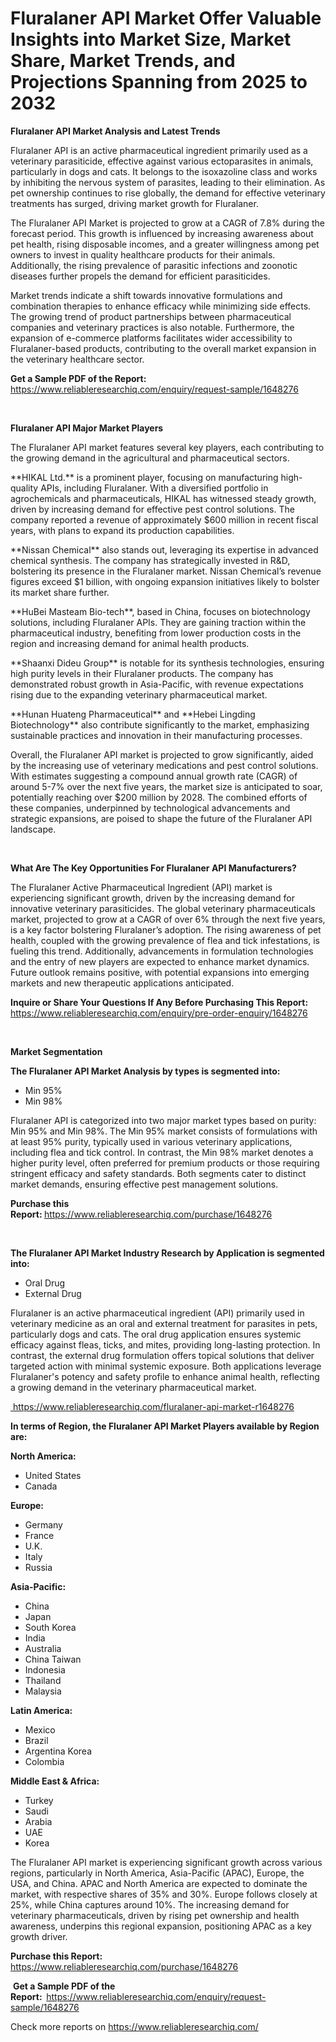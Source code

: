 <p><h1>Fluralaner API Market Offer Valuable Insights into Market Size, Market Share, Market Trends, and Projections Spanning from 2025 to 2032</h1></p><p><strong>Fluralaner API Market Analysis and Latest Trends</strong></p>
<p><p>Fluralaner API is an active pharmaceutical ingredient primarily used as a veterinary parasiticide, effective against various ectoparasites in animals, particularly in dogs and cats. It belongs to the isoxazoline class and works by inhibiting the nervous system of parasites, leading to their elimination. As pet ownership continues to rise globally, the demand for effective veterinary treatments has surged, driving market growth for Fluralaner.</p><p>The Fluralaner API Market is projected to grow at a CAGR of 7.8% during the forecast period. This growth is influenced by increasing awareness about pet health, rising disposable incomes, and a greater willingness among pet owners to invest in quality healthcare products for their animals. Additionally, the rising prevalence of parasitic infections and zoonotic diseases further propels the demand for efficient parasiticides.</p><p>Market trends indicate a shift towards innovative formulations and combination therapies to enhance efficacy while minimizing side effects. The growing trend of product partnerships between pharmaceutical companies and veterinary practices is also notable. Furthermore, the expansion of e-commerce platforms facilitates wider accessibility to Fluralaner-based products, contributing to the overall market expansion in the veterinary healthcare sector.</p></p>
<p><strong>Get a Sample PDF of the Report:&nbsp;</strong> <a href="https://www.reliableresearchiq.com/enquiry/request-sample/1648276?utm_campaign=2458&utm_medium=2&utm_source=Github&utm_content=ia&utm_term=25032025&utm_id=fluralaner-api">https://www.reliableresearchiq.com/enquiry/request-sample/1648276</a></p>
<p>&nbsp;</p>
<p><strong>Fluralaner API Major Market Players</strong></p>
<p><p>The Fluralaner API market features several key players, each contributing to the growing demand in the agricultural and pharmaceutical sectors. </p><p>**HIKAL Ltd.** is a prominent player, focusing on manufacturing high-quality APIs, including Fluralaner. With a diversified portfolio in agrochemicals and pharmaceuticals, HIKAL has witnessed steady growth, driven by increasing demand for effective pest control solutions. The company reported a revenue of approximately $600 million in recent fiscal years, with plans to expand its production capabilities.</p><p>**Nissan Chemical** also stands out, leveraging its expertise in advanced chemical synthesis. The company has strategically invested in R&D, bolstering its presence in the Fluralaner market. Nissan Chemical’s revenue figures exceed $1 billion, with ongoing expansion initiatives likely to bolster its market share further.</p><p>**HuBei Masteam Bio-tech**, based in China, focuses on biotechnology solutions, including Fluralaner APIs. They are gaining traction within the pharmaceutical industry, benefiting from lower production costs in the region and increasing demand for animal health products.</p><p>**Shaanxi Dideu Group** is notable for its synthesis technologies, ensuring high purity levels in their Fluralaner products. The company has demonstrated robust growth in Asia-Pacific, with revenue expectations rising due to the expanding veterinary pharmaceutical market.</p><p>**Hunan Huateng Pharmaceutical** and **Hebei Lingding Biotechnology** also contribute significantly to the market, emphasizing sustainable practices and innovation in their manufacturing processes.</p><p>Overall, the Fluralaner API market is projected to grow significantly, aided by the increasing use of veterinary medications and pest control solutions. With estimates suggesting a compound annual growth rate (CAGR) of around 5-7% over the next five years, the market size is anticipated to soar, potentially reaching over $200 million by 2028. The combined efforts of these companies, underpinned by technological advancements and strategic expansions, are poised to shape the future of the Fluralaner API landscape.</p></p>
<p>&nbsp;</p>
<p><strong>What Are The Key Opportunities For Fluralaner API Manufacturers?</strong></p>
<p><p>The Fluralaner Active Pharmaceutical Ingredient (API) market is experiencing significant growth, driven by the increasing demand for innovative veterinary parasiticides. The global veterinary pharmaceuticals market, projected to grow at a CAGR of over 6% through the next five years, is a key factor bolstering Fluralaner’s adoption. The rising awareness of pet health, coupled with the growing prevalence of flea and tick infestations, is fueling this trend. Additionally, advancements in formulation technologies and the entry of new players are expected to enhance market dynamics. Future outlook remains positive, with potential expansions into emerging markets and new therapeutic applications anticipated.</p></p>
<p><strong>Inquire or Share Your Questions If Any Before Purchasing This Report:</strong> <a href="https://www.reliableresearchiq.com/enquiry/pre-order-enquiry/1648276?utm_campaign=2458&utm_medium=2&utm_source=Github&utm_content=ia&utm_term=25032025&utm_id=fluralaner-api">https://www.reliableresearchiq.com/enquiry/pre-order-enquiry/1648276</a></p>
<p>&nbsp;</p>
<p><strong>Market Segmentation</strong></p>
<p><strong>The Fluralaner API Market Analysis by types is segmented into:</strong></p>
<p><ul><li>Min 95%</li><li>Min 98%</li></ul></p>
<p><p>Fluralaner API is categorized into two major market types based on purity: Min 95% and Min 98%. The Min 95% market consists of formulations with at least 95% purity, typically used in various veterinary applications, including flea and tick control. In contrast, the Min 98% market denotes a higher purity level, often preferred for premium products or those requiring stringent efficacy and safety standards. Both segments cater to distinct market demands, ensuring effective pest management solutions.</p></p>
<p><strong>Purchase this Report:&nbsp;</strong><a href="https://www.reliableresearchiq.com/purchase/1648276?utm_campaign=2458&utm_medium=2&utm_source=Github&utm_content=ia&utm_term=25032025&utm_id=fluralaner-api">https://www.reliableresearchiq.com/purchase/1648276</a></p>
<p>&nbsp;</p>
<p><strong>The Fluralaner API Market Industry Research by Application is segmented into:</strong></p>
<p><ul><li>Oral Drug</li><li>External Drug</li></ul></p>
<p><p>Fluralaner is an active pharmaceutical ingredient (API) primarily used in veterinary medicine as an oral and external treatment for parasites in pets, particularly dogs and cats. The oral drug application ensures systemic efficacy against fleas, ticks, and mites, providing long-lasting protection. In contrast, the external drug formulation offers topical solutions that deliver targeted action with minimal systemic exposure. Both applications leverage Fluralaner's potency and safety profile to enhance animal health, reflecting a growing demand in the veterinary pharmaceutical market.</p></p>
<p><a href="https://www.reliableresearchiq.com/fluralaner-api-market-r1648276?utm_campaign=2458&utm_medium=2&utm_source=Github&utm_content=ia&utm_term=25032025&utm_id=fluralaner-api">&nbsp;https://www.reliableresearchiq.com/fluralaner-api-market-r1648276</a></p>
<p><strong>In terms of Region, the Fluralaner API Market Players available by Region are:</strong></p>
<p>
    <p> <strong> North America: </strong>
        <ul>
            <li>United States</li>
            <li>Canada</li>
        </ul>
        </p> 
    <p> <strong> Europe: </strong>
        <ul>
            <li>Germany</li>
            <li>France</li>
            <li>U.K.</li>
            <li>Italy</li>
            <li>Russia</li>
        </ul>
        </p> 
    <p> <strong> Asia-Pacific: </strong>
        <ul>
            <li>China</li>
            <li>Japan</li>
            <li>South Korea</li>
            <li>India</li>
            <li>Australia</li>
            <li>China Taiwan</li>
            <li>Indonesia</li>
            <li>Thailand</li>
            <li>Malaysia</li>
        </ul>
        </p> 
    <p> <strong> Latin America: </strong>
        <ul>
            <li>Mexico</li>
            <li>Brazil</li>
            <li>Argentina Korea</li>
            <li>Colombia</li>
        </ul>
        </p> 
    <p> <strong> Middle East & Africa: </strong>
        <ul>
            <li>Turkey</li>
            <li>Saudi</li>
            <li>Arabia</li>
            <li>UAE</li>
            <li>Korea</li>
        </ul>
    </p>
    </p>
<p><p>The Fluralaner API market is experiencing significant growth across various regions, particularly in North America, Asia-Pacific (APAC), Europe, the USA, and China. APAC and North America are expected to dominate the market, with respective shares of 35% and 30%. Europe follows closely at 25%, while China captures around 10%. The increasing demand for veterinary pharmaceuticals, driven by rising pet ownership and health awareness, underpins this regional expansion, positioning APAC as a key growth driver.</p></p>
<p><strong>Purchase this Report: </strong><a href="https://www.reliableresearchiq.com/purchase/1648276?utm_campaign=2458&utm_medium=2&utm_source=Github&utm_content=ia&utm_term=25032025&utm_id=fluralaner-api">https://www.reliableresearchiq.com/purchase/1648276</a></p>
<p>&nbsp;<strong>Get a Sample PDF of the Report:&nbsp;&nbsp;</strong><a href="https://www.reliableresearchiq.com/enquiry/request-sample/1648276?utm_campaign=2458&utm_medium=2&utm_source=Github&utm_content=ia&utm_term=25032025&utm_id=fluralaner-api">https://www.reliableresearchiq.com/enquiry/request-sample/1648276</a></p>
<p><strong></strong></p>
<p>Check more reports on <a href="https://www.reliableresearchiq.com/?utm_campaign=2458&utm_medium=2&utm_source=Github&utm_content=ia&utm_term=25032025&utm_id=fluralaner-api">https://www.reliableresearchiq.com/</a></p>
